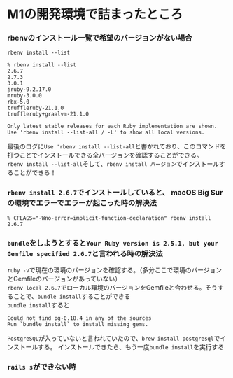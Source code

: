 # M1の開発環境で詰まったところ

### rbenvのインストール一覧で希望のバージョンがない場合
`rbenv install --list`
```
% rbenv install --list  
2.6.7
2.7.3
3.0.1
jruby-9.2.17.0
mruby-3.0.0
rbx-5.0
truffleruby-21.1.0
truffleruby+graalvm-21.1.0

Only latest stable releases for each Ruby implementation are shown.
Use 'rbenv install --list-all / -L' to show all local versions.
```
最後のログに`Use 'rbenv install --list-all`と書かれており、このコマンドを打つことでインストールできる全バージョンを確認することができる。<br>
`rbenv install --list-all`そして、`rbenv install バージョン`でインストールすることができる！

### `rbenv install 2.6.7`でインストールしていると、 macOS Big Sur の環境でエラーでエラーが起こった時の解決法
```
% CFLAGS="-Wno-error=implicit-function-declaration" rbenv install 2.6.7
```

### `bundle`をしようとすると`Your Ruby version is 2.5.1, but your Gemfile specified 2.6.7`と言われる時の解決法
`ruby -v`で現在の環境のバージョンを確認する。（多分ここで環境のバージョンとGemfileのバージョンがあっていない）<br>
`rbenv local 2.6.7`でローカル環境のバージョンをGemfileと合わせる。そうすることで、`bundle install`することができる<br>
`bundle install`すると
```
Could not find pg-0.18.4 in any of the sources
Run `bundle install` to install missing gems. 
```
`PostgreSQL`が入っていないと言われていたので、`brew install postgresql`でインストールする。
インストールできたら、もう一度`bundle install`を実行する


### `rails s`ができない時
